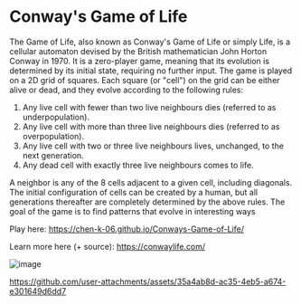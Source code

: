 # Conway's Game of Life
The Game of Life, also known as Conway's Game of Life or simply Life, is a cellular automaton devised by the British mathematician John Horton Conway in 1970. It is a zero-player game, meaning that its evolution is determined by its initial state, requiring no further input.
The game is played on a 2D grid of squares. Each square (or "cell") on the grid can be either alive or dead, and they evolve according to the following rules:
1. Any live cell with fewer than two live neighbours dies (referred to as underpopulation).
2. Any live cell with more than three live neighbours dies (referred to as overpopulation).
3. Any live cell with two or three live neighbours lives, unchanged, to the next generation.
4. Any dead cell with exactly three live neighbours comes to life.

A neighbor is any of the 8 cells adjacent to a given cell, including diagonals.
The initial configuration of cells can be created by a human, but all generations thereafter are completely determined by the above rules. The goal of the game is to find patterns that evolve in interesting ways

Play here: https://chen-k-06.github.io/Conways-Game-of-Life/

Learn more here (+ source): https://conwaylife.com/

![image](https://github.com/user-attachments/assets/49c0fca2-8e29-4742-829f-ee93c1d8a31c)

https://github.com/user-attachments/assets/35a4ab8d-ac35-4eb5-a674-e301649d6dd7



